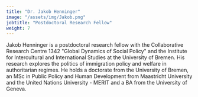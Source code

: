 ```yaml
---
title: "Dr. Jakob Henninger"
image: "/assets/img/Jakob.png"
jobtitle: "Postdoctoral Research Fellow"
weight: 7
---
```


Jakob Henninger is a postdoctoral research fellow with the Collaborative Research Centre 1342 "Global Dynamics of Social Policy" and the Institute for Intercultural and International Studies at the University of Bremen. His research explores the politics of immigration policy and welfare in authoritarian regimes. He holds a doctorate from the University of Bremen, an MSc in Public Policy and Human Development from Maastricht University and the United Nations University - MERIT and a BA from the University of Geneva.
